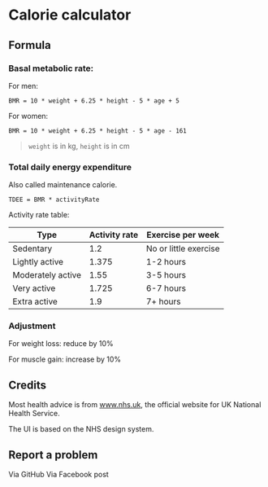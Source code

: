 # Calorie calculator

## Formula

### Basal metabolic rate:

For men:

`BMR = 10 * weight + 6.25 * height - 5 * age + 5`

For women:

`BMR = 10 * weight + 6.25 * height - 5 * age - 161`

> `weight` is in kg, `height` is in cm

### Total daily energy expenditure

Also called maintenance calorie.

`TDEE = BMR * activityRate`

Activity rate table:

| Type | Activity rate | Exercise per week |
| ----------- | ----------- | ----------- |
| Sedentary | 1.2 | No or little exercise |
| Lightly active | 1.375 | 1-2 hours |
| Moderately active | 1.55 | 3-5 hours |
| Very active | 1.725 | 6-7 hours |
| Extra active | 1.9 | 7+ hours |

### Adjustment

For weight loss: reduce by 10%

For muscle gain: increase by 10% 

## Credits

Most health advice is from www.nhs.uk, the official website for UK National Health Service.

The UI is based on the NHS design system.

## Report a problem

Via GitHub
Via Facebook post